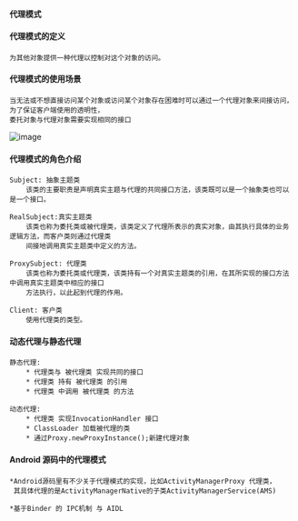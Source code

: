 #### 代理模式
 
#### 代理模式的定义
    为其他对象提供一种代理以控制对这个对象的访问。
     
#### 代理模式的使用场景
    当无法或不想直接访问某个对象或访问某个对象存在困难时可以通过一个代理对象来间接访问，为了保证客户端使用的透明性，
    委托对象与代理对象需要实现相同的接口
 
  ![image](https://github.com/qqhahaboy/designPattern/raw/master/proxy/proxyUML.png)
 
#### 代理模式的角色介绍
    Subject: 抽象主题类
        该类的主要职责是声明真实主题与代理的共同接口方法，该类既可以是一个抽象类也可以是一个接口。
       
    RealSubject:真实主题类
        该类也称为委托类或被代理类，该类定义了代理所表示的真实对象，由其执行具体的业务逻辑方法，而客户类则通过代理类
        间接地调用真实主题类中定义的方法。
        
    ProxySubject: 代理类
        该类也称为委托类或代理类，该类持有一个对真实主题类的引用，在其所实现的接口方法中调用真实主题类中相应的接口
        方法执行，以此起到代理的作用。
        
    Client: 客户类
        使用代理类的类型。

#### 动态代理与静态代理
    静态代理:
        * 代理类与 被代理类 实现共同的接口
        * 代理类 持有 被代理类 的引用
        * 代理类 中调用 被代理类 的方法

    动态代理:
        * 代理类 实现InvocationHandler 接口
        * ClassLoader 加载被代理的类
        * 通过Proxy.newProxyInstance();新建代理对象
       
#### Android 源码中的代理模式
    *Android源码里有不少关于代理模式的实现，比如ActivityManagerProxy 代理类，
     其具体代理的是ActivityManagerNative的子类ActivityManagerService(AMS)
     
    *基于Binder 的 IPC机制 与 AIDL
        
